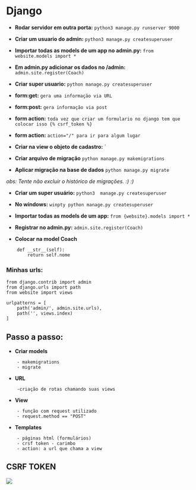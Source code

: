 # Django

- **Rodar servidor em outra porta:** `python3 manage.py runserver 9000`
- **Criar um usuario do admin:** `python3 manage.py createsuperuser`
- **Importar todas as models de um app no admin.py:** `from website.models import *`
- **Em admin.py adicionar os dados no /admin:** `admin.site.register(Coach)`
- **Criar super usuario:** `python manage.py createsuperuser`
- **form:get:** `gera uma informação via URL`
- **form:post:** `gera informação via post`
- **form action:** `toda vez que criar um formulario no django tem que colocar isso {% csrf_token %}`
- **form action:** `action="/" para ir para algum lugar`
- **Criar na view o objeto de cadastro:** `

 - **Criar arquivo de migração** `python manage.py makemigrations`
- **Aplicar migração na base de dados** `python manage.py migrate`

_obs: Tente não excluir o histórico de migrações. :) :)_

- **Criar um super usuário:** `python3  manage.py createsuperuser`
- **No windows:** `winpty python manage.py createsuperuser`
 
- **Importar todas as models de um app:** `from {website}.models import * `
- **Registrar no admin.py:** `admin.site.register(Coach)`

- **Colocar na model Coach**
```
    def __str__(self):
        return self.nome 
```

### Minhas urls:
```
from django.contrib import admin
from django.urls import path
from website import views
```
```
urlpatterns = [
    path('admin/', admin.site.urls),
    path('', views.index)
]
```

## Passo a passo:

- **Criar models**
``` 
    - makemigrations
    - migrate
```

- **URL**
```
    -criação de rotas chamando suas views
```
- **View**
```
    - função com request utilizado
    - request.method == "POST"
```

- **Templates**
``` 
    - páginas html (formulários)
    - crsf token - carimbo
    - action: a url que chama a view
```

## CSRF TOKEN

<img src="https://www.digitalmunition.me/wp-content/uploads/2018/04/csrf-cross-site-request-forgery-620x350-c.png" />
